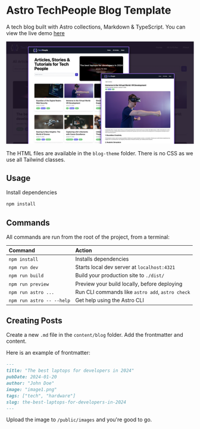 # Astro TechPeople Blog Template

A tech blog built with Astro collections, Markdown & TypeScript. You can view the live demo [here](https://astro-blog-template-iota.vercel.app/)

<img src="/public/images/screen.png" />

The HTML files are available in the `blog-theme` folder. There is no CSS as we use all Tailwind classes.

## Usage

Install dependencies

```sh
npm install
```

## Commands

All commands are run from the root of the project, from a terminal:

| Command                   | Action                                           |
| :------------------------ | :----------------------------------------------- |
| `npm install`             | Installs dependencies                            |
| `npm run dev`             | Starts local dev server at `localhost:4321`      |
| `npm run build`           | Build your production site to `./dist/`          |
| `npm run preview`         | Preview your build locally, before deploying     |
| `npm run astro ...`       | Run CLI commands like `astro add`, `astro check` |
| `npm run astro -- --help` | Get help using the Astro CLI                     |

## Creating Posts

Create a new `.md` file in the `content/blog` folder. Add the frontmatter and content.

Here is an example of frontmatter:

```md
---
title: "The best laptops for developers in 2024"
pubDate: 2024-01-20
author: "John Doe"
image: "image1.png"
tags: ["tech", "hardware"]
slug: the-best-laptops-for-developers-in-2024
---
```

Upload the image to `/public/images` and you're good to go.
